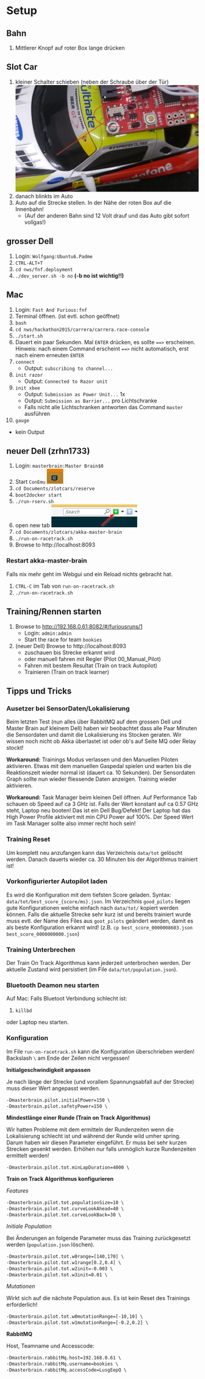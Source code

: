 # Setup

## Bahn

1. Mittlerer Knopf auf roter Box lange drücken

## Slot Car

1. kleiner Schalter schieben (neben der Schraube über der Tür) ![](slotcar.png)
2. danach blinkts im Auto
3. Auto auf die Strecke stellen. In der Nähe der roten Box auf die Innenbahn!
   - (Auf der anderen Bahn sind 12 Volt drauf und das Auto gibt sofort vollgas!)

## grosser Dell

1. Login: `Wolfgang:Ubuntu6.Padme`
2. `CTRL-ALT+T`
3. `cd nws/fnf.deployment`
4. `./dev_server.sh -b no` **(-b no ist wichtig!!)**

## Mac

1. Login: `Fast And Furious:fnf`
2. Terminal öffnen. (ist evtl. schon geöffnet)
3. `bash`
4. `cd nws/hackathon2015/carrera/carrera.race-console`
5. `./start.sh`
6. Dauert ein paar Sekunden. Mal `ENTER` drücken, es sollte `==>` erscheinen. Hinweis: nach einem Command erscheint `==>` nicht automatisch, erst nach einem erneuten `ENTER`
7. `connect`
   - Output: `subscribing to channel...`
8. `init razor`
   - Output: `Connected to Razor unit`
9. `init xbee`
   - Output: `Submission as Power Unit...` 1x
   - Output: `Submission as Barrier...` pro Lichtschranke
   - Falls nicht alle Lichtschranken antworten das Command `master` ausführen
10. `gauge`
   - kein Output




## neuer Dell (zrhn1733)

1. Login: `masterbrain:Master Brain$0`
2. Start `ConEmu` ![](conemu.png)
3. `cd Documents/zlotcars/reserve`
4. `boot2docker start`
5. `./run-rserv.sh`
6. open new tab ![](newtab.png)
7. `cd Documents/zlotcars/akka-master-brain`
8. `./run-on-racetrack.sh`
9. Browse to http://localhost:8093

### Restart akka-master-brain
Falls nix mehr geht im Webgui und ein Reload nichts gebracht hat.

1. `CTRL-C` im Tab von `run-on-racetrack.sh`
2. `./run-on-racetrack.sh`


## Training/Rennen starten

1. Browse to http://192.168.0.61:8082/#/furiousruns/1
   - Login: `admin:admin`
   - Start the race for team `bookies`
2. (neuer Dell) Browse to http://localhost:8093
   - zuschauen bis Strecke erkannt wird
   - oder manuell fahren mit Regler (Pilot 00_Manual_Pilot)
   - Fahren mit bestem Resultat (Train on track Autopilot)
   - Trainieren (Train on track learner)


## Tipps und Tricks

### Ausetzer bei SensorDaten/Lokalisierung

Beim letzten Test (nun alles über RabbitMQ auf dem grossen Dell und Master Brain auf kleinem Dell) haben wir beobachtet dass alle Paar Minuten die Sensordaten und damit die Lokalisierung ins Stocken geraten. Wir wissen noch nicht ob Akka überlastet ist oder ob's auf Seite MQ oder Relay stockt!

**Workaround:** Trainings Modus verlassen und den Manuellen Piloten aktivieren. Etwas mit dem manuellen Gaspedal spielen und warten bis die Reaktionszeit wieder normal ist (dauert ca. 10 Sekunden). Der Sensordaten Graph sollte nun wieder fliessende Daten anzeigen. Training wieder aktivieren.

**Workaround:** Task Manager beim kleinen Dell öffnen. Auf Performance Tab schauen ob Speed auf ca 3 GHz ist. Falls der Wert konstant auf ca 0.57 GHz steht, Laptop neu booten! Das ist ein Dell Bug/Defekt! Der Laptop hat das High Power Profile aktiviert mit min CPU Power auf 100%. Der Speed Wert im Task Manager sollte also immer recht hoch sein!

### Training Reset

Um komplett neu anzufangen kann das Verzeichnis `data/tot` gelöscht werden. Danach dauerts wieder ca. 30 Minuten bis der Algorithmus trainiert ist!

### Vorkonfigurierter Autopilot laden

Es wird die Konfiguration mit dem tiefsten Score geladen. Syntax: `data/tot/best_score_{score/ms}.json`. Im Verzeichnis `good_pilots` liegen gute Konfigurationen welche einfach nach `data/tot/` kopiert werden können. Falls die aktuelle Strecke sehr kurz ist und bereits trainiert wurde muss evtl. der Name des Files aus `goot_pilots` geändert werden, damit es als beste Konfiguration erkannt wird! (z.B. `cp best_score_0000008603.json best_score_0000000000.json`)

### Training Unterbrechen

Der Train On Track Algorithmus kann jederzeit unterbrochen werden. Der aktuelle Zustand wird persistiert (im File `data/tot/population.json`).

### Bluetooth Deamon neu starten
Auf Mac: Falls Bluetoot Verbindung schlecht ist:

1. `killbd`

oder Laptop neu starten.

### Konfiguration

Im File `run-on-racetrack.sh` kann die Konfiguration überschrieben werden! Backslash `\` am Ende der Zeilen nicht vergessen!

**Initialgeschwindigkeit anpassen**

Je nach länge der Strecke (und vorallem Spannungsabfall auf der Strecke) muss dieser Wert angepasst werden.

```
-Dmasterbrain.pilot.initialPower=150 \
-Dmasterbrain.pilot.safetyPower=150 \
```

**Mindestlänge einer Runde (Train on Track Algorithmus)**

Wir hatten Probleme mit dem ermitteln der Rundenzeiten wenn die Lokalisierung schlecht ist und während der Runde wild umher spring. Darum haben wir diesen Parameter eingeführt. Er muss bei sehr kurzen Strecken gesenkt werden. Erhöhen nur falls unmöglich kurze Rundenzeiten ermittelt werden!

```
-Dmasterbrain.pilot.tot.minLapDuration=4000 \
```

**Train on Track Algorithmus konfigurieren**

*Features*
```
-Dmasterbrain.pilot.tot.populationSize=10 \
-Dmasterbrain.pilot.tot.curveLookAhead=40 \
-Dmasterbrain.pilot.tot.curveLookBack=30 \
```

*Initiale Population*

Bei Änderungen an folgende Parameter muss das Training zurückgesetzt werden (`population.json` löschen).
```
-Dmasterbrain.pilot.tot.w0range=[140,170] \
-Dmasterbrain.pilot.tot.w1range[0.2,0.4] \
-Dmasterbrain.pilot.tot.w2init=-0.003 \
-Dmasterbrain.pilot.tot.w3init=0.01 \
```

*Mutationen*

Wirkt sich auf die nächste Population aus. Es ist kein Reset des Trainings erforderlich!

```
-Dmasterbrain.pilot.tot.w0mutationRange=[-10,10] \
-Dmasterbrain.pilot.tot.w1mutationRange=[-0.2,0.2] \
```


**RabbitMQ**

Host, Teamname und Accesscode:

```
-Dmasterbrain.rabbitMq.host=192.168.0.61 \
-Dmasterbrain.rabbitMq.username=bookies \
-Dmasterbrain.rabbitMq.accessCode=LusgEepQ \
```



